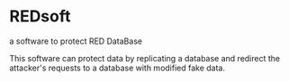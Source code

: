 # REDsoft
a software to protect RED DataBase

This software can protect data by replicating a database and redirect the attacker's requests to a database with modified fake data.
